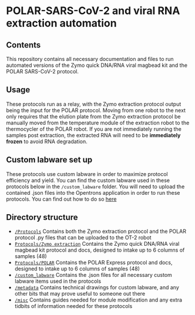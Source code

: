# POLAR-SARS-CoV-2 and viral RNA extraction automation

## Contents
This repository contains all necessary documentation and files to run automated versions of the Zymo quick DNA/RNA viral magbead kit and the POLAR SARS-CoV-2 protocol. 

## Usage
These protocols run as a relay, with the Zymo extraction protocol output being the input for the POLAR protocol. Moving from one robot to the next only requires that the elution plate from the Zymo extraction protocol be manually moved from the temperature module of the extraction robot to the thermocycler of the POLAR robot. If you are not immediately running the samples post extraction, the extracted RNA will need to be **immediately frozen** to avoid RNA degradation. 

## Custom labware set up
These protocols use custom labware in order to maximize protocol efficiency and yield. You can find the custom labware used in these protocols below in the `/custom_labware` folder. You will need to upload the contained .json files into the Opentrons application in order to run these protocols. You can find out how to do so [here](https://support.opentrons.com/en/articles/3136506-using-labware-in-your-protocols)

## Directory structure
* [`/Protocols`](https://github.com/Zanecrc1/POLAR-SARS-CoV-2-Automation-for-OT-2/tree/master/Protocols) Contains both the Zymo extraction protocol and the POLAR protocol .py files that can be uploaded to the OT-2 robot
* [`Protocols/Zymo extraction`](https://github.com/Zanecrc1/POLAR-SARS-CoV-2-Automation-for-OT-2/tree/master/Protocols/Zymo%20extraction) Contains the Zymo quick DNA/RNA viral magbead kit protocol and docs, designed to intake up to 6 columns of samples (48)
* [`Protocols/POLAR`](https://github.com/Zanecrc1/POLAR-SARS-CoV-2-Automation-for-OT-2/tree/master/Protocols/POLAR) Contains the POLAR Express protocol and docs, designed to intake up to 6 columns of samples (48)
* [`/custom_labware`](https://github.com/Zanecrc1/POLAR-SARS-CoV-2-Automation-for-OT-2/tree/master/custom_labware) Contains the .json files for all necessary custom labware items used in the protocols
* [`/metadata`](https://github.com/Zanecrc1/POLAR-SARS-CoV-2-Automation-for-OT-2/tree/master/metadata) Contains technical drawings for custom labware, and any other bits that may prove useful to someone out there 
* [`/misc`](https://github.com/Zanecrc1/POLAR-SARS-CoV-2-Automation-for-OT-2/tree/master/misc) Contains guides needed for module modification and any extra tidbits of information needed for these protocols
